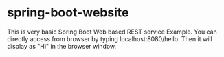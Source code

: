 # spring-boot-website

This is very basic Spring Boot Web based REST service Example.
You can directly access from browser by typing localhost:8080/hello.
Then it will display as "Hi" in the browser window.
